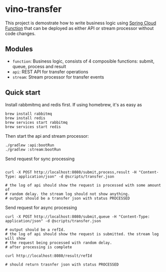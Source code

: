 # vino-transfer

This project is demostrate how to write business logic using [Spring Cloud Function](https://spring.io/projects/spring-cloud-function) that can be deployed as either API or stream processor without code changes.


## Modules

- `function`: Business logic, consists of 4 composible functions: submit, queue, process and result
- `api`: REST API for transfer operations
- `stream`: Stream processor for transfer events

## Quick start

Install rabbmitmq and redis first. If using homebrew, it's as easy as

```shell
brew install rabbitmq
brew install redis
brew services start rabbitmq
brew services start redis
```

Then start the api and stream processor:
```shell
./gradlew :api:bootRun
./gradlew :stream:bootRun
```

Send request for sync processing
```shell

curl -X POST http://localhost:8080/submit,process,result -H "Content-Type: application/json" -d @scripts/transfer.json

# the log of api should show the request is processed with some amount of
# random delay. the stream log should not show anything.
# output should be a transfer json with status PROCESSED
```

Send request for async processing
```shell
curl -X POST http://localhost:8080/submit,queue -H "Content-Type: application/json" -d @scripts/transfer.json

# output should be a refId.
# the log of api should show the request is submitted. the stream log will show
# the request being processed with random delay.
# after processing is complete

curl http://localhost:8080/result/refId

# should return trasnfer json with status PROCESSED
```
